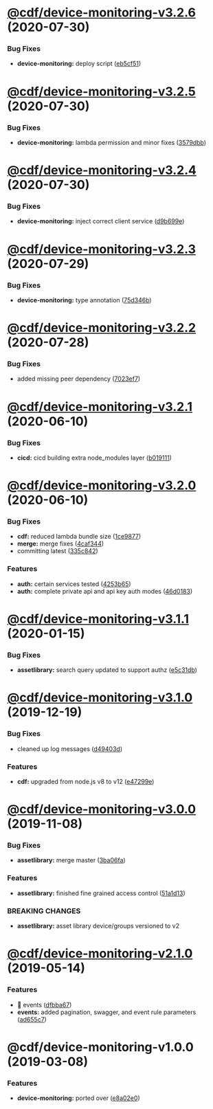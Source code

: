 # [@cdf/device-monitoring-v3.2.6](https://git-codecommit.us-west-2.amazonaws.com/v1/repos/cdf-core/compare/@cdf/device-monitoring-v3.2.5...@cdf/device-monitoring-v3.2.6) (2020-07-30)


### Bug Fixes

* **device-monitoring:** deploy script ([eb5cf51](https://git-codecommit.us-west-2.amazonaws.com/v1/repos/cdf-core/commit/eb5cf51923577f5f874de965988e890804d77ae9))

# [@cdf/device-monitoring-v3.2.5](https://git-codecommit.us-west-2.amazonaws.com/v1/repos/cdf-core/compare/@cdf/device-monitoring-v3.2.4...@cdf/device-monitoring-v3.2.5) (2020-07-30)


### Bug Fixes

* **device-monitoring:** lambda permission and minor fixes ([3579dbb](https://git-codecommit.us-west-2.amazonaws.com/v1/repos/cdf-core/commit/3579dbbe06d227b003d04229fe53091e867eeb13))

# [@cdf/device-monitoring-v3.2.4](https://git-codecommit.us-west-2.amazonaws.com/v1/repos/cdf-core/compare/@cdf/device-monitoring-v3.2.3...@cdf/device-monitoring-v3.2.4) (2020-07-30)


### Bug Fixes

* **device-monitoring:** inject correct client service ([d9b699e](https://git-codecommit.us-west-2.amazonaws.com/v1/repos/cdf-core/commit/d9b699e5a320736fb7d2a694e2cb73155fbe53c6))

# [@cdf/device-monitoring-v3.2.3](https://git-codecommit.us-west-2.amazonaws.com/v1/repos/cdf-core/compare/@cdf/device-monitoring-v3.2.2...@cdf/device-monitoring-v3.2.3) (2020-07-29)


### Bug Fixes

* **device-monitoring:** type annotation ([75d346b](https://git-codecommit.us-west-2.amazonaws.com/v1/repos/cdf-core/commit/75d346b6561d2f57b4a141f33c4d0ca16a16712d))

# [@cdf/device-monitoring-v3.2.2](https://git-codecommit.us-west-2.amazonaws.com/v1/repos/cdf-core/compare/@cdf/device-monitoring-v3.2.1...@cdf/device-monitoring-v3.2.2) (2020-07-28)


### Bug Fixes

* added missing peer dependency ([7023ef7](https://git-codecommit.us-west-2.amazonaws.com/v1/repos/cdf-core/commit/7023ef7b2813cecf590003feb9c829deb04217b2))

# [@cdf/device-monitoring-v3.2.1](https://git-codecommit.us-west-2.amazonaws.com/v1/repos/cdf-core/compare/@cdf/device-monitoring-v3.2.0...@cdf/device-monitoring-v3.2.1) (2020-06-10)


### Bug Fixes

* **cicd:** cicd building extra node_modules layer ([b019111](https://git-codecommit.us-west-2.amazonaws.com/v1/repos/cdf-core/commit/b019111adadea7bac04ed3aaa35254c3137615e0))

# [@cdf/device-monitoring-v3.2.0](https://git-codecommit.us-west-2.amazonaws.com/v1/repos/cdf-core/compare/@cdf/device-monitoring-v3.1.1...@cdf/device-monitoring-v3.2.0) (2020-06-10)


### Bug Fixes

* **cdf:** reduced lambda bundle size ([1ce9877](https://git-codecommit.us-west-2.amazonaws.com/v1/repos/cdf-core/commit/1ce9877878831dac78b00ddbc5589cadead19d53))
* **merge:** merge fixes ([4caf344](https://git-codecommit.us-west-2.amazonaws.com/v1/repos/cdf-core/commit/4caf3445de7d35f0abd33718244aa5f0de88021c))
* committing latest ([335c842](https://git-codecommit.us-west-2.amazonaws.com/v1/repos/cdf-core/commit/335c84223ab2a860c52766559b220170a64c7c17))


### Features

* **auth:** certain services tested ([4253b65](https://git-codecommit.us-west-2.amazonaws.com/v1/repos/cdf-core/commit/4253b65750e52dd962a3a42dde05626044bb79cc))
* **auth:** complete private api and api key auth modes ([46d0183](https://git-codecommit.us-west-2.amazonaws.com/v1/repos/cdf-core/commit/46d0183e779e21a7ad39e879481b369bec2d060f))

# [@cdf/device-monitoring-v3.1.1](https://git-codecommit.us-west-2.amazonaws.com/v1/repos/cdf-core/compare/@cdf/device-monitoring-v3.1.0...@cdf/device-monitoring-v3.1.1) (2020-01-15)


### Bug Fixes

* **assetlibrary:** search query updated to support authz ([e5c31db](https://git-codecommit.us-west-2.amazonaws.com/v1/repos/cdf-core/commit/e5c31db609841406d98733e62e3ed93073ffbb1f))

# [@cdf/device-monitoring-v3.1.0](https://git-codecommit.us-west-2.amazonaws.com/v1/repos/cdf-core/compare/@cdf/device-monitoring-v3.0.0...@cdf/device-monitoring-v3.1.0) (2019-12-19)


### Bug Fixes

* cleaned up log messages ([d49403d](https://git-codecommit.us-west-2.amazonaws.com/v1/repos/cdf-core/commit/d49403d11f3f73ea8c5ce061bfa790ec40cd8c13))


### Features

* **cdf:** upgraded from node.js v8 to v12 ([e47299e](https://git-codecommit.us-west-2.amazonaws.com/v1/repos/cdf-core/commit/e47299ee399acf6554a0845048c4fed99251c2b1))

# [@cdf/device-monitoring-v3.0.0](https://git-codecommit.us-west-2.amazonaws.com/v1/repos/cdf-core/compare/@cdf/device-monitoring-v2.1.0...@cdf/device-monitoring-v3.0.0) (2019-11-08)


### Bug Fixes

* **assetlibrary:** merge master ([3ba06fa](https://git-codecommit.us-west-2.amazonaws.com/v1/repos/cdf-core/commit/3ba06fa9fc5b264ceaed0f97ccf45fab97d57a08))


### Features

* **assetlibrary:** finished fine grained access control ([51a1d13](https://git-codecommit.us-west-2.amazonaws.com/v1/repos/cdf-core/commit/51a1d134ec48be2d62edc575998752ff866230bf))


### BREAKING CHANGES

* **assetlibrary:** asset library device/groups versioned to v2

# [@cdf/device-monitoring-v2.1.0](https://git-codecommit.us-west-2.amazonaws.com/v1/repos/cdf-core/compare/@cdf/device-monitoring-v2.0.0...@cdf/device-monitoring-v2.1.0) (2019-05-14)


### Features

* 🎸 events ([dfbba67](https://git-codecommit.us-west-2.amazonaws.com/v1/repos/cdf-core/commit/dfbba67))
* **events:** added pagination, swagger, and event rule parameters ([ad655c7](https://git-codecommit.us-west-2.amazonaws.com/v1/repos/cdf-core/commit/ad655c7))

# @cdf/device-monitoring-v1.0.0 (2019-03-08)


### Features

* **device-monitoring:** ported over ([e8a02e0](https://git-codecommit.us-west-2.amazonaws.com/v1/repos/cdf-core/commit/e8a02e0))
